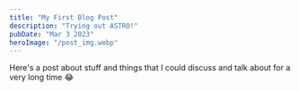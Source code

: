 ```yaml
---
title: "My First Blog Post"
description: "Trying out ASTRO!"
pubDate: "Mar 3 2023"
heroImage: "/post_img.webp"
---
```


Here's a post about stuff and things that I could discuss and talk about for a very long time :joy: